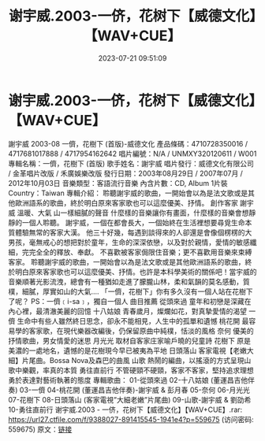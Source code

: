 ﻿---
title: 谢宇威.2003-一侪，花树下【威德文化】【WAV+CUE】
date: 2023-07-21 09:51:09
categories: WAV车载音乐、镜像
tags: 华语中文
---
# 谢宇威.2003-一侪，花树下【威德文化】【WAV+CUE】

謝宇威 2003-08 一儕，花樹下 (首版)-威德文化
產品條碼：4710728350016 / 4717681017888 / 4717954162642
唱片編號：N/A / UNMXY320120611 / W001
專輯名稱：一儕，花樹下 (首版)
歌手姓名：謝宇威
唱片發行：威德文化有限公司 / 金革唱片改版 / 禾廣娛樂改版
發行日期：2003年08月29日 / 2007年07月 / 2012年10月03日
音樂類型：客語流行音樂
內含片數：CD, Album 1片裝
Country：Taiwan
專輯介紹：
聆聽謝宇威的歌曲，一開始會以為是法文歌或是其他歐洲語系的歌曲，終於明白原來客家歌也可以這麼優美、抒情。
創作客家 謝宇威 溫暖、大氣 山一樣細膩的聲音
什麼樣的音樂讓你有畫面，什麼樣的音樂會想靜靜的一個人聆聽。
謝宇威，一個在都會長大，一個始終在生活裡想要尋覓生命本質體驗無常的客家大漢。
他三十好幾，每遇到談得來的人卻還是會像個楞楞的大男孩，毫無戒心的想把對於童年，生命的深深依戀，以及對於親情，愛情的敏感纖細，完完全全的釋放、奉獻。
不喜歡被客家侷限住音樂；更不喜歡用音樂來束縛客家。
聆聽謝宇威的歌曲，一開始會以為是法文歌或是其他歐洲語系的歌曲，終於明白原來客家歌也可以這麼優美、抒情。也許是本科學美術的關係吧！當宇威的音樂順著光影流洩，總會有一種猶如走進了朦朧山林，柔和氣韻的莫名感動，質樸，細膩，厚實如山的大氣....
「一儕，花樹下」你有多久沒有一個人站在花樹下了呢？
PS：一儕﹝i-sa﹞，獨自一個人
曲目推薦
從頭來過
童年和初戀是深藏在內心裡，最清澈美麗的回憶
十八姑娘
青春歲月，燦爛如花，對真摯愛情的渴望
一儕
生命中有些人雖然終日思念，卻永不能相見，人生中的孤單和遺憾
桃花開
最容易學的客家歌，在現代樂器改編後，仍保留原曲中純樸，恬淡的風格
奈何
優美的抒情歌曲，男女情愛的迷思
月光光
取材自客家庄家喻戶曉的兒童詩
花樹下
原是美濃的一處地名，遺憾的是花樹現今早已被夷為平地
日頭落山
客家電視【老嫩大細】片尾曲。Bossa Nova及森巴的曲風
山歌
熱鬧的編曲，以搖滾的方式呈現山歌中樂觀，率真的本質
勇往直前行
不管硬頸不硬頸，客家不客家，堅持追求理想勇於表達對藝術執著的態度
專輯歌曲：
01-從頭來過
02-十八姑娘 (董運昌吉他伴奏)
03-一儕
04-桃花開 (董運昌吉他伴奏)-謝宇威 & 彭月春
05-奈何
06-月光光
07-花樹下
08-日頭落山 (客家電視”大細老嫩”片尾曲)
09-山歌-謝宇威 & 劉劭希
10-勇往直前行
谢宇威.2003 - 一侪，花树下【威德文化】【WAV+CUE】.rar: https://url27.ctfile.com/f/9388027-891415545-1941e4?p=559675
(访问密码: 559675)
原文：[链接](https://blog.sina.com.cn/s/blog_1647c7e76010312s3.html)